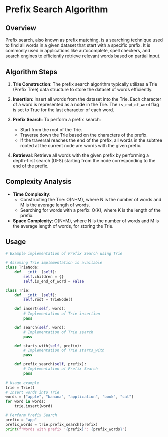 # Prefix Search Algorithm

## Overview
Prefix search, also known as prefix matching, is a searching technique used to find all words in a given dataset that start with a specific prefix. It is commonly used in applications like autocomplete, spell checkers, and search engines to efficiently retrieve relevant words based on partial input.

## Algorithm Steps
1. **Trie Construction**: The prefix search algorithm typically utilizes a Trie (Prefix Tree) data structure to store the dataset of words efficiently.

2. **Insertion**: Insert all words from the dataset into the Trie. Each character of a word is represented as a node in the Trie. The `is_end_of_word` flag is set to True for the last character of each word.

3. **Prefix Search**: To perform a prefix search:
    - Start from the root of the Trie.
    - Traverse down the Trie based on the characters of the prefix.
    - If the traversal reaches the end of the prefix, all words in the subtree rooted at the current node are words with the given prefix.

4. **Retrieval**: Retrieve all words with the given prefix by performing a depth-first search (DFS) starting from the node corresponding to the end of the prefix.

## Complexity Analysis
- **Time Complexity**: 
    - Constructing the Trie: O(N*M), where N is the number of words and M is the average length of words.
    - Searching for words with a prefix: O(K), where K is the length of the prefix.
- **Space Complexity**: O(N*M), where N is the number of words and M is the average length of words, for storing the Trie.

## Usage
```python
# Example implementation of Prefix Search using Trie

# Assuming Trie implementation is available
class TrieNode:
    def __init__(self):
        self.children = {}
        self.is_end_of_word = False

class Trie:
    def __init__(self):
        self.root = TrieNode()

    def insert(self, word):
        # Implementation of Trie insertion
        pass

    def search(self, word):
        # Implementation of Trie search
        pass

    def starts_with(self, prefix):
        # Implementation of Trie starts_with
        pass

    def prefix_search(self, prefix):
        # Implementation of Prefix Search
        pass

# Usage example
trie = Trie()
# Insert words into Trie
words = ["apple", "banana", "application", "book", "cat"]
for word in words:
    trie.insert(word)

# Perform Prefix Search
prefix = "app"
prefix_words = trie.prefix_search(prefix)
print(f"Words with prefix '{prefix}': {prefix_words}")
